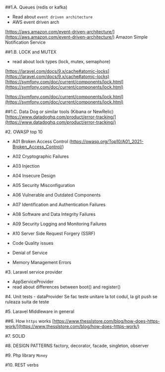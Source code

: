 ##1.A. Queues (redis or kafka)
 * Read about `event driven architecture`
 * AWS event driven arch

[https://aws.amazon.com/event-driven-architecture/](https://aws.amazon.com/event-driven-architecture/)
Amazon Simple Notification Service

##1.B. LOCK and MUTEX
 * read about lock types (lock, mutex, semaphore)

[https://laravel.com/docs/9.x/cache#atomic-locks](https://laravel.com/docs/9.x/cache#atomic-locks)
[https://symfony.com/doc/current/components/lock.html](https://symfony.com/doc/current/components/lock.html)

[https://symfony.com/doc/current/components/lock.html](https://symfony.com/doc/current/components/lock.html)

##1.C. Data Dog or similar tools (Kibana or NewRelic)
[https://www.datadoghq.com/product/error-tracking/](https://www.datadoghq.com/product/error-tracking/)

#2. OWASP top 10

   - A01 Broken Access Control (https://owasp.org/Top10/A01_2021-Broken_Access_Control/)
   - A02 Cryptographic Failures
   - A03 Injection
   - A04 Insecure Design
   - A05 Security Misconfiguration
   - A06 Vulnerable and Outdated Components
   - A07 Identification and Authentication Failures
   - A08 Software and Data Integrity Failures
   - A09 Security Logging and Monitoring Failures
   - A10 Server Side Request Forgery (SSRF)

   - Code Quality issues
   - Denial of Service
   - Memory Management Errors 

#3. Laravel service provider
 - AppServiceProvider
 - read about differences between boot() and register()

#4. Unit tests - dataProvider
Se fac teste unitare la tot codul, la git push se ruleaza suita de teste

#5. Laravel Middleware in general

##6. How `https` works
[https://www.thesslstore.com/blog/how-does-https-work/](https://www.thesslstore.com/blog/how-does-https-work/)

#7. SOLID

#8. DESIGN PATTERNS
factory, decorator, facade, singleton, observer

#9. Php library `Money`

#10. REST verbs
